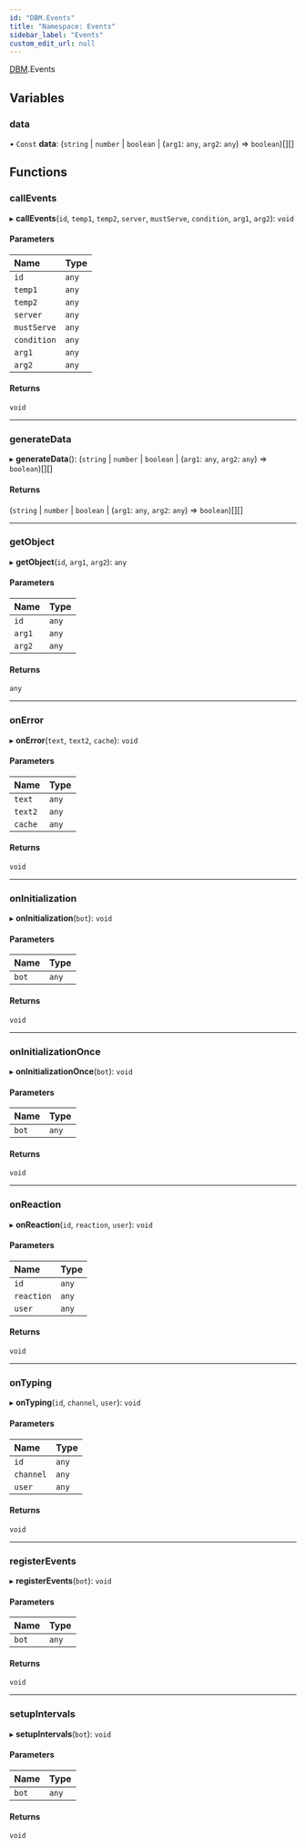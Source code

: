 ```yaml
---
id: "DBM.Events"
title: "Namespace: Events"
sidebar_label: "Events"
custom_edit_url: null
---
```


[DBM](DBM.md).Events

## Variables

### data

• `Const` **data**: (`string` \| `number` \| `boolean` \| (`arg1`: `any`, `arg2`: `any`) => `boolean`)[][]

## Functions

### callEvents

▸ **callEvents**(`id`, `temp1`, `temp2`, `server`, `mustServe`, `condition`, `arg1`, `arg2`): `void`

#### Parameters

| Name | Type |
| :------ | :------ |
| `id` | `any` |
| `temp1` | `any` |
| `temp2` | `any` |
| `server` | `any` |
| `mustServe` | `any` |
| `condition` | `any` |
| `arg1` | `any` |
| `arg2` | `any` |

#### Returns

`void`

___

### generateData

▸ **generateData**(): (`string` \| `number` \| `boolean` \| (`arg1`: `any`, `arg2`: `any`) => `boolean`)[][]

#### Returns

(`string` \| `number` \| `boolean` \| (`arg1`: `any`, `arg2`: `any`) => `boolean`)[][]

___

### getObject

▸ **getObject**(`id`, `arg1`, `arg2`): `any`

#### Parameters

| Name | Type |
| :------ | :------ |
| `id` | `any` |
| `arg1` | `any` |
| `arg2` | `any` |

#### Returns

`any`

___

### onError

▸ **onError**(`text`, `text2`, `cache`): `void`

#### Parameters

| Name | Type |
| :------ | :------ |
| `text` | `any` |
| `text2` | `any` |
| `cache` | `any` |

#### Returns

`void`

___

### onInitialization

▸ **onInitialization**(`bot`): `void`

#### Parameters

| Name | Type |
| :------ | :------ |
| `bot` | `any` |

#### Returns

`void`

___

### onInitializationOnce

▸ **onInitializationOnce**(`bot`): `void`

#### Parameters

| Name | Type |
| :------ | :------ |
| `bot` | `any` |

#### Returns

`void`

___

### onReaction

▸ **onReaction**(`id`, `reaction`, `user`): `void`

#### Parameters

| Name | Type |
| :------ | :------ |
| `id` | `any` |
| `reaction` | `any` |
| `user` | `any` |

#### Returns

`void`

___

### onTyping

▸ **onTyping**(`id`, `channel`, `user`): `void`

#### Parameters

| Name | Type |
| :------ | :------ |
| `id` | `any` |
| `channel` | `any` |
| `user` | `any` |

#### Returns

`void`

___

### registerEvents

▸ **registerEvents**(`bot`): `void`

#### Parameters

| Name | Type |
| :------ | :------ |
| `bot` | `any` |

#### Returns

`void`

___

### setupIntervals

▸ **setupIntervals**(`bot`): `void`

#### Parameters

| Name | Type |
| :------ | :------ |
| `bot` | `any` |

#### Returns

`void`
